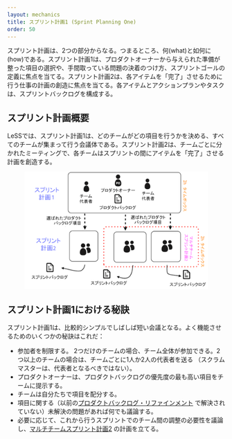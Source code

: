 ```yaml
---
layout: mechanics
title: スプリント計画1 (Sprint Planning One)
order: 50
---
```


<!---
Sprint Planning consists of two parts that boil down to what and how. Sprint Planning One focuses on selection of ready items from those offered by the Product Owner, wrapping up lingering questions, and definition of the Sprint Goal. Sprint Planning Two focuses on creating a plan of work to get to ‘done’ for each item. The items and plan of action or tasks comprise the Sprint Backlog.
--->
スプリント計画は、2つの部分からなる。つまるところ、何(what)と如何に(how)である。スプリント計画1は、プロダクトオーナーから与えられた準備が整った項目の選択や、手間取っている問題の決着のつけ方、スプリントゴールの定義に焦点を当てる。スプリント計画2は、各アイテムを「完了」させるために行う仕事の計画の創造に焦点を当てる。各アイテムとアクションプランやタスクは、スプリントバックログを構成する。

<!---
## Sprint Planning Overview
--->
## スプリント計画概要

<!---
In LeSS, Sprint Planning One is a meeting for all of the Teams together where they decide which team will work on which items. Sprint Planning Two is a separate meeting per team where each team creates the plan for getting the items to 'done' during the Sprint.
--->
LeSSでは、スプリント計画1は、どのチームがどの項目を行うかを決める、すべてのチームが集まって行う会議体である。スプリント計画2は、チームごとに分かれたミーティングで、各チームはスプリントの間にアイテムを「完了」させる計画を創造する。

<!---
<figure>
  <img src="/img/framework/sprint-planning.png" alt="sprint-planning.png">
</figure>
--->
<figure>
  <img src="/img/framework/sprint-planning.jp.png" alt="sprint-planning.jp.png">
</figure>

<!---
## Tips for Sprint Planning One
--->
## スプリント計画1における秘訣

<!---
Sprint Planning One is a relatively simple and often short meeting. Some tips for getting it to work well:
--->
スプリント計画1は、比較的シンプルでしばしば短い会議となる。よく機能させるためのいくつかの秘訣はこれだ：

<!---
* Limit the participants. If there are only two teams, then the whole team can attend. If there are more than two teams, then send one or two representatives per team. (The ScrumMaster should not be the representative.)
* Product Owner presents the highest priority items from the Product Backlog to the team.
* The teams apportion the items amongst themselves.
* Any open questions related to the items (that weren't resolved in earlier [Product Backlog Refinement](product-backlog-refinement.html)) are discussed.
* Discuss the need for coordination between teams during the upcoming sprint and plan for a [Multi-team Sprint Planning Two](sprint-planning-two.html) if needed.
--->
* 参加者を制限する。 2つだけのチームの場合、チーム全体が参加できる。2つ以上のチームの場合は、チームごとに1人か2人の代表者を送る （スクラムマスターは、代表者となるべきではない）。
* プロダクトオーナーは、プロダクトバックログの優先度の最も高い項目をチームに提示する。
* チームは自分たちで項目を配分する。
* 項目に関する（以前の[プロダクトバックログ・リファインメント](product-backlog-refinement.jp.html) で解決されていない）未解決の問題があれば何でも議論する。
* 必要に応じて、これから行うスプリントでのチーム間の調整の必要性を議論し、[マルチチームスプリント計画2](sprint-planning-two.jp.html) の計画を立てる。
